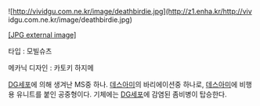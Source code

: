 ![http://vividgu.com.ne.kr/image/deathbirdie.jpg](http://z1.enha.kr/http://viv
idgu.com.ne.kr/image/deathbirdie.jpg)

[[JPG external image]](http://vividgu.com.ne.kr/image/deathbirdie.jpg)

타입 : 모빌슈츠

메카닉 디자인 : 카토키 하지메

[DG세포](DG%EC%84%B8%ED%8F%AC.md)에 의해 생겨난 MS중 하나. [데스아미](%EB%8D%B0%EC%8A%A4%20%EC%95%84%EB%AF%B8.md)의 바리에이션중 하나로, [데스아미](%EB%8D%B0%EC%8A%A4%20%EC%95%84%EB%AF%B8.md)에 비행용 유니트를 붙인 공중형이다. 기체에는
[DG세포](DG%EC%84%B8%ED%8F%AC.md)에 감염된 좀비병이 탑승한다.  

